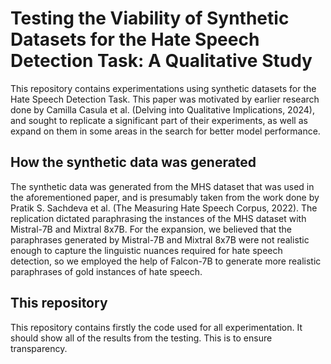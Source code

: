 # Testing the Viability of Synthetic Datasets for the Hate Speech Detection Task: A Qualitative Study

This repository contains experimentations using synthetic datasets for the Hate Speech Detection Task. This paper was motivated by earlier research done by Camilla Casula et al. (Delving into Qualitative Implications, 2024), and sought to replicate a significant part of their experiments, as well as expand on them in some areas in the search for better model performance. 

## How the synthetic data was generated

The synthetic data was generated from the MHS dataset that was used in the aforementioned paper, and is presumably taken from the work done by Pratik S. Sachdeva et al. (The Measuring Hate Speech Corpus, 2022). The replication dictated paraphrasing the instances of the MHS dataset with Mistral-7B and Mixtral 8x7B. For the expansion, we believed that the paraphrases generated by Mistral-7B and Mixtral 8x7B were not realistic enough to capture the linguistic nuances required for hate speech detection, so we employed the help of Falcon-7B to generate more realistic paraphrases of gold instances of hate speech. 

## This repository

This repository contains firstly the code used for all experimentation. It should show all of the results from the testing. This is to ensure transparency. 
